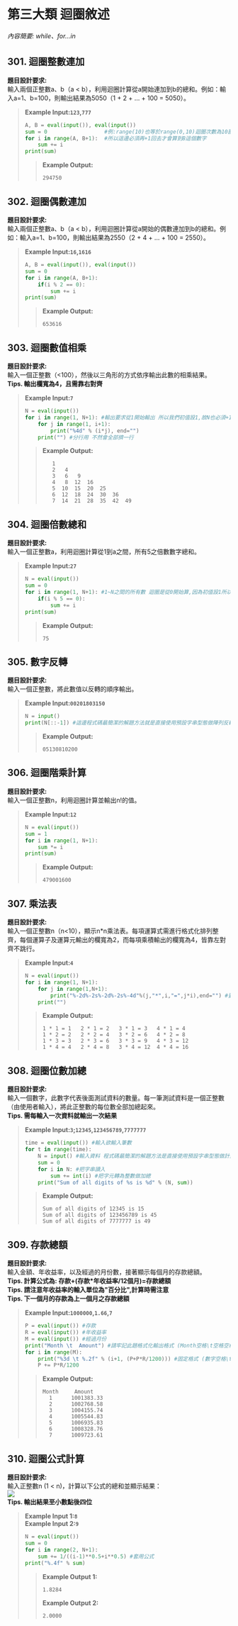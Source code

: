 # 第三大類 迴圈敘述
###### 內容簡要: while、for…in

## 301. 迴圈整數連加
**題目設計要求:**  
輸入兩個正整數a、b（a < b），利用迴圈計算從a開始連加到b的總和。例如：輸入a=1、b=100，則輸出結果為5050（1 + 2 + … + 100 = 5050）。
> **Example Input:`123`,`777`**  
> ```py
> A, B = eval(input()), eval(input())
> sum = 0                  #例:range(10)也等於range(0,10)迴圈次數為10圈的預設參數是從0~(10-1) 
> for i in range(A, B+1):  #所以這邊必須再+1回去才會算到B這個數字
>     sum += i
> print(sum)
> ```
>> **Example Output:**
>> ```
>> 294750
>> ```

## 302. 迴圈偶數連加
**題目設計要求:**  
輸入兩個正整數a、b（a < b），利用迴圈計算從a開始的偶數連加到b的總和。例如：輸入a=1、b=100，則輸出結果為2550（2 + 4 + … + 100 = 2550）。
> **Example Input:`16`,`1616`**  
> ```py
> A, B = eval(input()), eval(input())
> sum = 0
> for i in range(A, B+1):
>     if(i % 2 == 0):
>         sum += i
> print(sum)
> ```
>> **Example Output:**
>> ```
>> 653616
>> ```

## 303. 迴圈數值相乘
**題目設計要求:**  
輸入一個正整數（<100），然後以三角形的方式依序輸出此數的相乘結果。  
**Tips. 輸出欄寬為4，且需靠右對齊**
> **Example Input:`7`**  
> ```py
> N = eval(input())
> for i in range(1, N+1): #輸出要求從1開始輸出 所以我們初值設1,故N也必須+1 迴圈次數才會正確
>     for j in range(1, i+1):
>         print("%4d" % (i*j), end="")
>     print("") #分行用 不然會全部擠一行
> ```
>> **Example Output:**
>> ```
>>    1
>>    2   4
>>    3   6   9
>>    4   8  12  16
>>    5  10  15  20  25
>>    6  12  18  24  30  36
>>    7  14  21  28  35  42  49
>> ```

## 304. 迴圈倍數總和
**題目設計要求:**  
輸入一個正整數a，利用迴圈計算從1到a之間，所有5之倍數數字總和。
> **Example Input:`27`**  
> ```py
> N = eval(input())
> sum = 0
> for i in range(1, N+1): #1~N之間的所有數 迴圈是從0開始算,因為初值設1所以N也必須+1
>     if(i % 5 == 0):
>         sum += i
> print(sum)
> ```
>> **Example Output:**
>> ```
>> 75
>> ```

## 305. 數字反轉
**題目設計要求:**  
輸入一個正整數，將此數值以反轉的順序輸出。
> **Example Input:`00201803150`**  
> ```py
> N = input() 
> print(N[::-1]) #這邊程式碼最簡潔的解題方法就是直接使用預設字串型態做陣列反轉輸出
> ```
>> **Example Output:**
>> ```
>> 05130810200
>> ```

## 306. 迴圈階乘計算
**題目設計要求:**  
輸入一個正整數n，利用迴圈計算並輸出n!的值。
> **Example Input:`12`**  
> ```py
> N = eval(input())
> sum = 1
> for i in range(1, N+1): 
>     sum *= i
> print(sum)
> ```
>> **Example Output:**
>> ```
>> 479001600
>> ```

## 307. 乘法表
**題目設計要求:**  
輸入一個正整數n（n<10），顯示n*n乘法表。每項運算式需進行格式化排列整齊，每個運算子及運算元輸出的欄寬為2，而每項乘積輸出的欄寬為4，皆靠左對齊不跳行。  
> **Example Input:`4`**  
> ```py
> N = eval(input())
> for i in range(1, N+1):
>     for j in range(1,N+1):
>         print("%-2d%-2s%-2d%-2s%-4d"%(j,"*",i,"=",j*i),end="") #要注意乘數與被乘數的輸出是否與題目相符
>     print("") 
> ```
>> **Example Output:**
>> ```
>> 1 * 1 = 1   2 * 1 = 2   3 * 1 = 3   4 * 1 = 4
>> 1 * 2 = 2   2 * 2 = 4   3 * 2 = 6   4 * 2 = 8
>> 1 * 3 = 3   2 * 3 = 6   3 * 3 = 9   4 * 3 = 12
>> 1 * 4 = 4   2 * 4 = 8   3 * 4 = 12  4 * 4 = 16
>> ```

## 308. 迴圈位數加總
**題目設計要求:**  
輸入一個數字，此數字代表後面測試資料的數量。每一筆測試資料是一個正整數（由使用者輸入），將此正整數的每位數全部加總起來。  
**Tips. 需每輸入一次資料就輸出一次結果**
> **Example Input:`3`;`12345`,`123456789`,`7777777`**  
> ```py
> time = eval(input()) #輸入欲輸入筆數
> for t in range(time):
>     N = input() #輸入資料 程式碼最簡潔的解題方法是直接使用預設字串型態做計算
>     sum = 0
>     for i in N: #把字串讀入
>         sum += int(i) #把字元轉為整數做加總
>     print("Sum of all digits of %s is %d" % (N, sum))
> ```
>> **Example Output:**
>> ```
>> Sum of all digits of 12345 is 15
>> Sum of all digits of 123456789 is 45
>> Sum of all digits of 7777777 is 49
>> ```

## 309. 存款總額
**題目設計要求:**  
輸入金額、年收益率，以及經過的月份數，接著顯示每個月的存款總額。  
**Tips. 計算公式為: 存款+(存款*年收益率/12個月)=存款總額**  
**Tips. 請注意年收益率的輸入單位為"百分比",計算時需注意**  
**Tips. 下一個月的存款為上一個月之存款總額**
> **Example Input:`1000000`,`1.66`,`7`**  
> ```py
> P = eval(input()) #存款
> R = eval(input()) #年收益率
> M = eval(input()) #經過月份
> print("Month \t  Amount") #請牢記此題格式化輸出格式 (Month空格\t空格空格Amount) 多1少1都不行
> for i in range(M):
>     print("%3d \t %.2f" % (i+1, (P+P*R/1200))) #固定格式 (數字空格\t空格數字)
>     P += P*R/1200
> ```
>> **Example Output:**
>> ```
>> Month     Amount
>>   1      1001383.33
>>   2      1002768.58
>>   3      1004155.74
>>   4      1005544.83
>>   5      1006935.83
>>   6      1008328.76
>>   7      1009723.61
>> ```

## 310. 迴圈公式計算
**題目設計要求:**  
輸入正整數n (1 < n)，計算以下公式的總和並顯示結果：  
![](https://latex.codecogs.com/svg.latex?%20\frac{1}{1+\sqrt{2}}%20+%20\frac{1}{\sqrt{2}+\sqrt{3}}%20+%20\frac{1}{\sqrt{3}+\sqrt{4}}%20+%20...%20+%20\frac{1}{\sqrt{n-1}+\sqrt{n}})  
**Tips. 輸出結果至小數點後四位**
> **Example Input 1:`8`**  
> **Example Input 2:`9`** 
> ```py
> N = eval(input())
> sum = 0
> for i in range(2, N+1): 
>     sum += 1/((i-1)**0.5+i**0.5) #套用公式 
> print("%.4f" % sum)
> ```
>> **Example Output 1:**
>> ```
>> 1.8284
>> ```
>> **Example Output 2:**
>> ```
>> 2.0000
>> ```